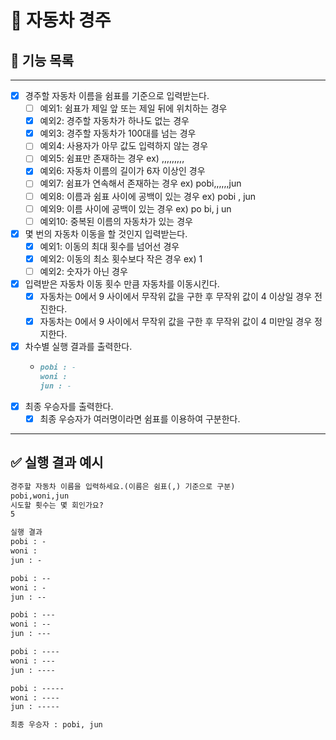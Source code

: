 # 🚗 자동차 경주

## 📝 기능 목록

----

- [x] 경주할 자동차 이름을 쉼표를 기준으로 입력받는다.
    - [ ] 예외1: 쉼표가 제일 앞 또는 제일 뒤에 위치하는 경우
    - [x] 예외2: 경주할 자동차가 하나도 없는 경우
    - [x] 예외3: 경주할 자동차가 100대를 넘는 경우
    - [ ] 예외4: 사용자가 아무 값도 입력하지 않는 경우
    - [ ] 예외5: 쉼표만 존재하는 경우 ex) ,,,,,,,,,
    - [x] 예외6: 자동차 이름의 길이가 6자 이상인 경우
    - [ ] 예외7: 쉼표가 연속해서 존재하는 경우 ex) pobi,,,,,,jun
    - [ ] 예외8: 이름과 쉼표 사이에 공백이 있는 경우 ex) pobi , jun
    - [ ] 예외9: 이름 사이에 공백이 있는 경우 ex) po bi, j un
    - [ ] 예외10: 중복된 이름의 자동차가 있는 경우
- [x] 몇 번의 자동차 이동을 할 것인지 입력받는다.
    - [x] 예외1: 이동의 최대 횟수를 넘어선 경우
    - [x] 예외2: 이동의 최소 횟수보다 작은 경우 ex) 1
    - [ ] 예외2: 숫자가 아닌 경우
- [x] 입력받은 자동차 이동 횟수 만큼 자동차를 이동시킨다.
    - [x] 자동차는 0에서 9 사이에서 무작위 값을 구한 후 무작위 값이 4 이상일 경우 전진한다.
    - [x] 자동차는 0에서 9 사이에서 무작위 값을 구한 후 무작위 값이 4 미만일 경우 정지한다.
- [x] 차수별 실행 결과를 출력한다.
    - ```markdown
      pobi : -
      woni : 
      jun : - 
      ```
- [x] 최종 우승자를 출력한다.
    - [x] 최종 우승자가 여러명이라면 쉼표를 이용하여 구분한다.

----

## ✅ 실행 결과 예시

```markdown
경주할 자동차 이름을 입력하세요.(이름은 쉼표(,) 기준으로 구분)
pobi,woni,jun
시도할 횟수는 몇 회인가요?
5

실행 결과
pobi : -
woni :
jun : -

pobi : --
woni : -
jun : --

pobi : ---
woni : --
jun : ---

pobi : ----
woni : ---
jun : ----

pobi : -----
woni : ----
jun : -----

최종 우승자 : pobi, jun
```